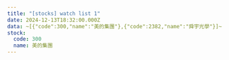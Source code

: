 ```yaml
---
title: "[stocks] watch list 1"
date: 2024-12-13T18:32:00.000Z
data: ~[{"code":300,"name":"美的集團"},{"code":2382,"name":"舜宇光學"}]~
stock:
  code: 300
  name: 美的集團
---
```

